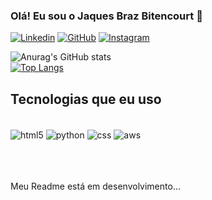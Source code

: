 
### Olá! Eu sou o Jaques Braz Bitencourt 👋

[![Linkedin](https://img.shields.io/badge/LinkedIn-0077B5?style=for-the-badge&logo=linkedin&logoColor=white)](https://www.linkedin.com/in/jaques-bitencourt-62a300191/)
[![GitHub](https://img.shields.io/badge/GitHub-100000?style=for-the-badge&logo=github&logoColor=white)](https://github.com/Jaquesbitencourt)
[![Instagram](https://img.shields.io/badge/Instagram-E4405F?style=for-the-badge&logo=instagram&logoColor=white)](https://www.instagram.com/jaques_bitencourt/)

![Anurag's GitHub stats](https://github-readme-stats.vercel.app/api?username=Jaquesbitencourt&show_icons=true&theme=default )<br/>
[![Top Langs](https://github-readme-stats.vercel.app/api/top-langs/?username=Jaquesbitencourt)](https://github.com/Jaquesbitencourt/github-readme-stats)


## Tecnologias que eu uso
<div style="display: inline_block"><br/>
    <img align="center" alt="html5" src="https://img.shields.io/badge/HTML5-E34F26?style=for-the-badge&logo=html5&logoColor=white" />
    <img align="center" alt="python" src="https://img.shields.io/badge/Python-14354C?style=for-the-badge&logo=python&logoColor=white" />
    <img align="center" alt="css" src="https://img.shields.io/badge/CSS3-1572B6?style=for-the-badge&logo=css3&logoColor=white" />
    <img align="center" alt="aws" src="https://img.shields.io/badge/Amazon_AWS-FF9900?style=for-the-badge&logo=amazonaws&logoColor=white" />
</div><br/><br/><br/>




 Meu Readme está em desenvolvimento...
